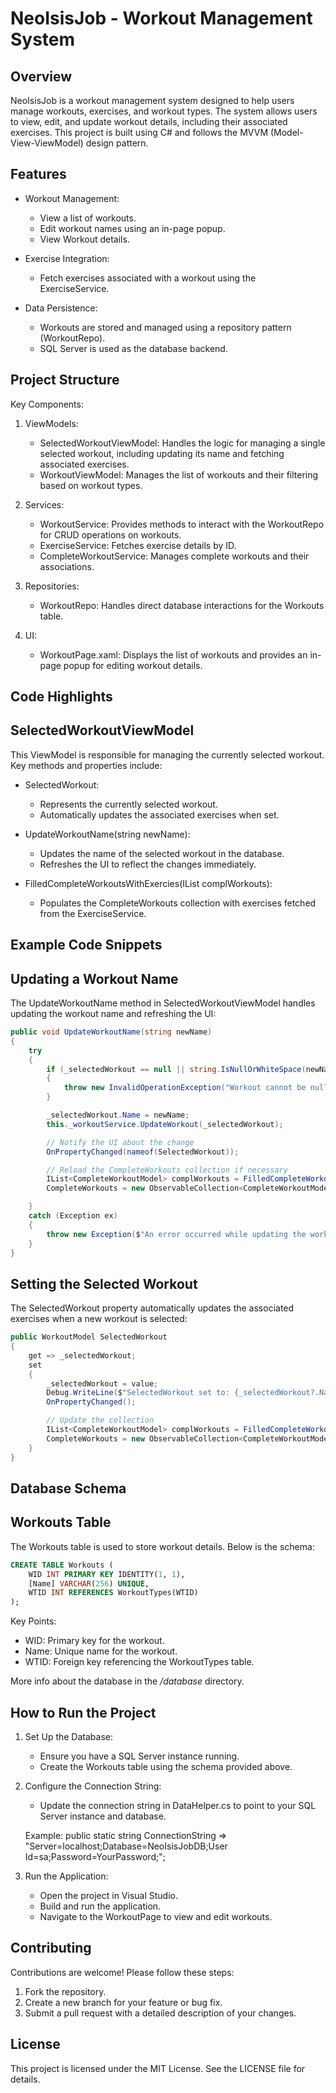 # NeoIsisJob - Workout Management System

Overview
--------
NeoIsisJob is a workout management system designed to help users manage workouts, exercises, and workout types. The system allows users to view, edit, and update workout details, including their associated exercises. This project is built using C# and follows the MVVM (Model-View-ViewModel) design pattern.

Features
--------
- Workout Management:
  - View a list of workouts.
  - Edit workout names using an in-page popup.
  - View Workout details.

- Exercise Integration:
  - Fetch exercises associated with a workout using the ExerciseService.

- Data Persistence:
  - Workouts are stored and managed using a repository pattern (WorkoutRepo).
  - SQL Server is used as the database backend.

Project Structure
-----------------
Key Components:

1. ViewModels:
   - SelectedWorkoutViewModel: Handles the logic for managing a single selected workout, including updating its name and fetching associated exercises.
   - WorkoutViewModel: Manages the list of workouts and their filtering based on workout types.

2. Services:
   - WorkoutService: Provides methods to interact with the WorkoutRepo for CRUD operations on workouts.
   - ExerciseService: Fetches exercise details by ID.
   - CompleteWorkoutService: Manages complete workouts and their associations.

3. Repositories:
   - WorkoutRepo: Handles direct database interactions for the Workouts table.

4. UI:
   - WorkoutPage.xaml: Displays the list of workouts and provides an in-page popup for editing workout details.

Code Highlights
---------------
SelectedWorkoutViewModel
------------------------
This ViewModel is responsible for managing the currently selected workout. Key methods and properties include:

- SelectedWorkout:
  - Represents the currently selected workout.
  - Automatically updates the associated exercises when set.

- UpdateWorkoutName(string newName):
  - Updates the name of the selected workout in the database.
  - Refreshes the UI to reflect the changes immediately.

- FilledCompleteWorkoutsWithExercies(IList<CompleteWorkoutModel> complWorkouts):
  - Populates the CompleteWorkouts collection with exercises fetched from the ExerciseService.

Example Code Snippets
----------------------
Updating a Workout Name
-----------------------
The UpdateWorkoutName method in SelectedWorkoutViewModel handles updating the workout name and refreshing the UI:
```csharp
public void UpdateWorkoutName(string newName)
{
    try
    {
        if (_selectedWorkout == null || string.IsNullOrWhiteSpace(newName))
        {
            throw new InvalidOperationException("Workout cannot be null and name cannot be empty or null.");
        }

        _selectedWorkout.Name = newName;
        this._workoutService.UpdateWorkout(_selectedWorkout);

        // Notify the UI about the change
        OnPropertyChanged(nameof(SelectedWorkout));

        // Reload the CompleteWorkouts collection if necessary
        IList<CompleteWorkoutModel> complWorkouts = FilledCompleteWorkoutsWithExercies(this._completeWorkoutService.GetCompleteWorkoutsByWorkoutId(this._selectedWorkout.Id));
        CompleteWorkouts = new ObservableCollection<CompleteWorkoutModel>(complWorkouts);

    }
    catch (Exception ex)
    {
        throw new Exception($"An error occurred while updating the workout: {ex.Message}", ex);
    }
}
```
Setting the Selected Workout
----------------------------
The SelectedWorkout property automatically updates the associated exercises when a new workout is selected:
```csharp
public WorkoutModel SelectedWorkout
{
    get => _selectedWorkout;
    set 
    { 
        _selectedWorkout = value;
        Debug.WriteLine($"SelectedWorkout set to: {_selectedWorkout?.Name}");
        OnPropertyChanged();

        // Update the collection
        IList<CompleteWorkoutModel> complWorkouts = FilledCompleteWorkoutsWithExercies(this._completeWorkoutService.GetCompleteWorkoutsByWorkoutId(this._selectedWorkout.Id));
        CompleteWorkouts = new ObservableCollection<CompleteWorkoutModel>(complWorkouts);
    }
}
```
Database Schema
---------------
Workouts Table
--------------
The Workouts table is used to store workout details. Below is the schema:

``` sql
CREATE TABLE Workouts (
    WID INT PRIMARY KEY IDENTITY(1, 1),
    [Name] VARCHAR(256) UNIQUE,
    WTID INT REFERENCES WorkoutTypes(WTID)
);
```

Key Points:
- WID: Primary key for the workout.
- Name: Unique name for the workout.
- WTID: Foreign key referencing the WorkoutTypes table.

More info about the database in the */database* directory.

How to Run the Project
----------------------
1. Set Up the Database:
   - Ensure you have a SQL Server instance running.
   - Create the Workouts table using the schema provided above.

2. Configure the Connection String:
   - Update the connection string in DataHelper.cs to point to your SQL Server instance and database.

   Example:
   public static string ConnectionString => "Server=localhost;Database=NeoIsisJobDB;User Id=sa;Password=YourPassword;";

3. Run the Application:
   - Open the project in Visual Studio.
   - Build and run the application.
   - Navigate to the WorkoutPage to view and edit workouts.

Contributing
------------
Contributions are welcome! Please follow these steps:
1. Fork the repository.
2. Create a new branch for your feature or bug fix.
3. Submit a pull request with a detailed description of your changes.

License
-------
This project is licensed under the MIT License. See the LICENSE file for details.
